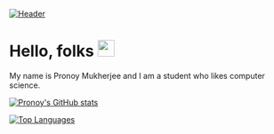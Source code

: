 [![Header](https://raw.githubusercontent.com/pronoymukherjeewritescode/<OWNER>/<OWNER>/readme_header.png "Header")](https://some-url.dev/)

# Hello, folks <img src="https://raw.githubusercontent.com/MartinHeinz/MartinHeinz/master/wave.gif" width="30px">

My name is Pronoy Mukherjee and I am a student who likes computer science.

[![Pronoy's GitHub stats](https://github-readme-stats.vercel.app/api?username=pronoymukherjeewritescode&show_icons=true&theme=tokyonight)](https://github.com/anuraghazra/github-readme-stats)

[![Top Languages](https://github-readme-stats.vercel.app/api/top-langs/?username=pronoymukherjeewritescode&langs_count=&theme=tokyonight)](https://github.com/anuraghazra/github-readme-stats)

<!--
**pronoymukherjeewritescode/pronoymukherjeewritescode** is a ✨ _special_ ✨ repository because its `README.md` (this file) appears on your GitHub profile.

Here are some ideas to get you started:

- 🔭 I’m currently working on ...
- 🌱 I’m currently learning ...
- 👯 I’m looking to collaborate on ...
- 🤔 I’m looking for help with ...
- 💬 Ask me about ...
- 📫 How to reach me: ...
- 😄 Pronouns: ...
- ⚡ Fun fact: ...
-->
